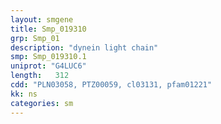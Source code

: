 ```yaml
---
layout: smgene
title: Smp_019310
grp: Smp_01
description: "dynein light chain"
smp: Smp_019310.1
uniprot: "G4LUC6"
length:   312
cdd: "PLN03058, PTZ00059, cl03131, pfam01221"
kk: ns
categories: sm
---
```

